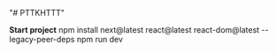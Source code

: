"# PTTKHTTT" 

**Start project**
npm install next@latest react@latest react-dom@latest --legacy-peer-deps
npm run dev